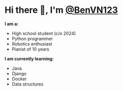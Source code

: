 # Hi there 👋, I'm [@BenVN123](https://github.com/BenVN123)

**I am a:**
- High school student (c/o 2024)
- Python programmer
- Robotics enthusiast
- Pianist of 10 years

**I am currently learning:**
- Java
- Django
- Docker
- Data structures
